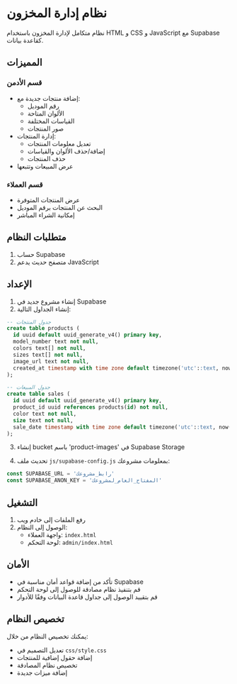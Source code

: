 # نظام إدارة المخزون

نظام متكامل لإدارة المخزون باستخدام HTML و CSS و JavaScript مع Supabase كقاعدة بيانات.

## المميزات

### قسم الأدمن
- إضافة منتجات جديدة مع:
  - رقم الموديل
  - الألوان المتاحة
  - القياسات المختلفة
  - صور المنتجات
- إدارة المنتجات:
  - تعديل معلومات المنتجات
  - إضافة/حذف الألوان والقياسات
  - حذف المنتجات
- عرض المبيعات وتتبعها

### قسم العملاء
- عرض المنتجات المتوفرة
- البحث عن المنتجات برقم الموديل
- إمكانية الشراء المباشر

## متطلبات النظام

1. حساب Supabase
2. متصفح حديث يدعم JavaScript

## الإعداد

1. إنشاء مشروع جديد في Supabase
2. إنشاء الجداول التالية:

```sql
-- جدول المنتجات
create table products (
  id uuid default uuid_generate_v4() primary key,
  model_number text not null,
  colors text[] not null,
  sizes text[] not null,
  image_url text not null,
  created_at timestamp with time zone default timezone('utc'::text, now()) not null
);

-- جدول المبيعات
create table sales (
  id uuid default uuid_generate_v4() primary key,
  product_id uuid references products(id) not null,
  color text not null,
  size text not null,
  sale_date timestamp with time zone default timezone('utc'::text, now()) not null
);
```

3. إنشاء bucket باسم 'product-images' في Supabase Storage

4. تحديث ملف `js/supabase-config.js` بمعلومات مشروعك:
```javascript
const SUPABASE_URL = 'رابط_مشروعك'
const SUPABASE_ANON_KEY = 'المفتاح_العام_لمشروعك'
```

## التشغيل

1. رفع الملفات إلى خادم ويب
2. الوصول إلى النظام:
   - واجهة العملاء: `index.html`
   - لوحة التحكم: `admin/index.html`

## الأمان

- تأكد من إضافة قواعد أمان مناسبة في Supabase
- قم بتنفيذ نظام مصادقة للوصول إلى لوحة التحكم
- قم بتقييد الوصول إلى جداول قاعدة البيانات وفقًا للأدوار

## تخصيص النظام

يمكنك تخصيص النظام من خلال:
- تعديل التصميم في `css/style.css`
- إضافة حقول إضافية للمنتجات
- تخصيص نظام المصادقة
- إضافة ميزات جديدة